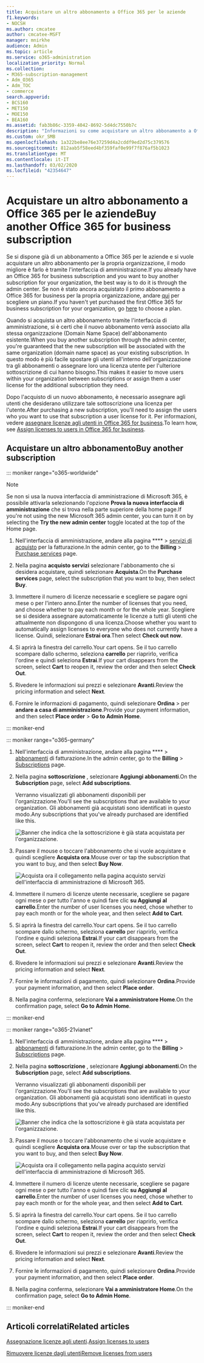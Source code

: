 ```yaml
---
title: Acquistare un altro abbonamento a Office 365 per le aziende
f1.keywords:
- NOCSH
ms.author: cmcatee
author: cmcatee-MSFT
manager: mnirkhe
audience: Admin
ms.topic: article
ms.service: o365-administration
localization_priority: Normal
ms.collection:
- M365-subscription-management
- Adm_O365
- Adm_TOC
- commerce
search.appverid:
- BCS160
- MET150
- MOE150
- BEA160
ms.assetid: fab3b86c-3359-4042-8692-5d4dc7550b7c
description: "Informazioni su come acquistare un altro abbonamento a Office 365 for business per l'organizzazione quando si dispone già di un abbonamento. "
ms.custom: okr_SMB
ms.openlocfilehash: 1a322be8ee76e37259d4a2cddf9ed2d75c379576
ms.sourcegitcommit: 812aab5f58eed4bf359faf0e99f7f876af5b1023
ms.translationtype: MT
ms.contentlocale: it-IT
ms.lasthandoff: 03/02/2020
ms.locfileid: "42354647"
---
```

# <a name="buy-another-office-365-for-business-subscription"></a><span data-ttu-id="bd680-103">Acquistare un altro abbonamento a Office 365 per le aziende</span><span class="sxs-lookup"><span data-stu-id="bd680-103">Buy another Office 365 for business subscription</span></span>

<span data-ttu-id="bd680-104">Se si dispone già di un abbonamento a Office 365 per le aziende e si vuole acquistare un altro abbonamento per la propria organizzazione, il modo migliore è farlo è tramite l'interfaccia di amministrazione.</span><span class="sxs-lookup"><span data-stu-id="bd680-104">If you already have an Office 365 for business subscription and you want to buy another subscription for your organization, the best way is to do it is through the admin center.</span></span> <span data-ttu-id="bd680-105">Se non è stato ancora acquistato il primo abbonamento a Office 365 for business per la propria organizzazione, andare [qui](https://products.office.com/business/compare-office-365-for-business-plans) per scegliere un piano.</span><span class="sxs-lookup"><span data-stu-id="bd680-105">If you haven't yet purchased the first Office 365 for business subscription for your organization, go [here](https://products.office.com/business/compare-office-365-for-business-plans) to choose a plan.</span></span>
  
<span data-ttu-id="bd680-106">Quando si acquista un altro abbonamento tramite l'interfaccia di amministrazione, si è certi che il nuovo abbonamento verrà associato alla stessa organizzazione (Domain Name Space) dell'abbonamento esistente.</span><span class="sxs-lookup"><span data-stu-id="bd680-106">When you buy another subscription through the admin center, you're guaranteed that the new subscription will be associated with the same organization (domain name space) as your existing subscription.</span></span> <span data-ttu-id="bd680-107">In questo modo è più facile spostare gli utenti all'interno dell'organizzazione tra gli abbonamenti o assegnare loro una licenza utente per l'ulteriore sottoscrizione di cui hanno bisogno.</span><span class="sxs-lookup"><span data-stu-id="bd680-107">This makes it easier to move users within your organization between subscriptions or assign them a user license for the additional subscription they need.</span></span>
  
<span data-ttu-id="bd680-108">Dopo l'acquisto di un nuovo abbonamento, è necessario assegnare agli utenti che desiderano utilizzare tale sottoscrizione una licenza per l'utente.</span><span class="sxs-lookup"><span data-stu-id="bd680-108">After purchasing a new subscription, you'll need to assign the users who you want to use that subscription a user license for it.</span></span> <span data-ttu-id="bd680-109">Per informazioni, vedere [assegnare licenze agli utenti in Office 365 for business](../admin/manage/assign-licenses-to-users.md).</span><span class="sxs-lookup"><span data-stu-id="bd680-109">To learn how, see [Assign licenses to users in Office 365 for business](../admin/manage/assign-licenses-to-users.md).</span></span>
  
## <a name="buy-another-subscription"></a><span data-ttu-id="bd680-110">Acquistare un altro abbonamento</span><span class="sxs-lookup"><span data-stu-id="bd680-110">Buy another subscription</span></span>

::: moniker range="o365-worldwide"

> [!NOTE]
> <span data-ttu-id="bd680-111">Se non si usa la nuova interfaccia di amministrazione di Microsoft 365, è possibile attivarla selezionando l'opzione **Prova la nuova interfaccia di amministrazione** che si trova nella parte superiore della home page.</span><span class="sxs-lookup"><span data-stu-id="bd680-111">If you're not using the new Microsoft 365 admin center, you can turn it on by selecting the **Try the new admin center** toggle located at the top of the Home page.</span></span>

1. <span data-ttu-id="bd680-112">Nell'interfaccia di amministrazione, andare alla pagina \*\*\*\* \> <a href="https://go.microsoft.com/fwlink/p/?linkid=868433" target="_blank">servizi di acquisto</a> per la fatturazione.</span><span class="sxs-lookup"><span data-stu-id="bd680-112">In the admin center, go to the **Billing** \> <a href="https://go.microsoft.com/fwlink/p/?linkid=868433" target="_blank">Purchase services</a> page.</span></span>

2. <span data-ttu-id="bd680-113">Nella pagina **acquisto servizi** selezionare l'abbonamento che si desidera acquistare, quindi selezionare **Acquista**.</span><span class="sxs-lookup"><span data-stu-id="bd680-113">On the **Purchase services** page, select the subscription that you want to buy, then select **Buy**.</span></span>

3. <span data-ttu-id="bd680-114">Immettere il numero di licenze necessarie e scegliere se pagare ogni mese o per l'intero anno.</span><span class="sxs-lookup"><span data-stu-id="bd680-114">Enter the number of licenses that you need, and choose whether to pay each month or for the whole year.</span></span> <span data-ttu-id="bd680-115">Scegliere se si desidera assegnare automaticamente le licenze a tutti gli utenti che attualmente non dispongono di una licenza.</span><span class="sxs-lookup"><span data-stu-id="bd680-115">Choose whether you want to automatically assign licenses to everyone who does not currently have a license.</span></span> <span data-ttu-id="bd680-116">Quindi, selezionare **Estrai ora**.</span><span class="sxs-lookup"><span data-stu-id="bd680-116">Then select **Check out now**.</span></span>

4. <span data-ttu-id="bd680-117">Si aprirà la finestra del carrello.</span><span class="sxs-lookup"><span data-stu-id="bd680-117">Your cart opens.</span></span> <span data-ttu-id="bd680-118">Se il tuo carrello scompare dallo schermo, seleziona **carrello** per riaprirlo, verifica l'ordine e quindi seleziona **Estrai**.</span><span class="sxs-lookup"><span data-stu-id="bd680-118">If your cart disappears from the screen, select **Cart** to reopen it, review the order and then select **Check Out**.</span></span>

5. <span data-ttu-id="bd680-119">Rivedere le informazioni sui prezzi e selezionare **Avanti**.</span><span class="sxs-lookup"><span data-stu-id="bd680-119">Review the pricing information and select **Next**.</span></span>

6. <span data-ttu-id="bd680-120">Fornire le informazioni di pagamento, quindi selezionare **Ordina** \> per **andare a casa di amministrazione**.</span><span class="sxs-lookup"><span data-stu-id="bd680-120">Provide your payment information, and then select **Place order** \> **Go to Admin Home**.</span></span>

::: moniker-end

::: moniker range="o365-germany"

1. <span data-ttu-id="bd680-121">Nell'interfaccia di amministrazione, andare alla pagina \*\*\*\* \> <a href="https://go.microsoft.com/fwlink/p/?linkid=847745" target="_blank">abbonamenti</a> di fatturazione.</span><span class="sxs-lookup"><span data-stu-id="bd680-121">In the admin center, go to the **Billing** \> <a href="https://go.microsoft.com/fwlink/p/?linkid=847745" target="_blank">Subscriptions</a> page.</span></span>

2. <span data-ttu-id="bd680-122">Nella pagina **sottoscrizione** , selezionare **Aggiungi abbonamenti**.</span><span class="sxs-lookup"><span data-stu-id="bd680-122">On the **Subscription** page, select **Add subscriptions**.</span></span>

    <span data-ttu-id="bd680-123">Verranno visualizzati gli abbonamenti disponibili per l'organizzazione.</span><span class="sxs-lookup"><span data-stu-id="bd680-123">You'll see the subscriptions that are available to your organization.</span></span> <span data-ttu-id="bd680-124">Gli abbonamenti già acquistati sono identificati in questo modo.</span><span class="sxs-lookup"><span data-stu-id="bd680-124">Any subscriptions that you've already purchased are identified like this.</span></span>

    ![Banner che indica che la sottoscrizione è già stata acquistata per l'organizzazione.](../media/9e18d31a-24a5-4c64-a71c-fafd4a4feb28.png)
  
3. <span data-ttu-id="bd680-126">Passare il mouse o toccare l'abbonamento che si vuole acquistare e quindi scegliere **Acquista ora**.</span><span class="sxs-lookup"><span data-stu-id="bd680-126">Mouse over or tap the subscription that you want to buy, and then select **Buy Now**.</span></span>

    ![Acquista ora il collegamento nella pagina acquisto servizi dell'interfaccia di amministrazione di Microsoft 365.](../media/f344c0a8-c58f-461d-b8e9-cddbb18f8ee8.png)
  
4. <span data-ttu-id="bd680-128">Immettere il numero di licenze utente necessarie, scegliere se pagare ogni mese o per tutto l'anno e quindi fare clic **su Aggiungi al carrello**.</span><span class="sxs-lookup"><span data-stu-id="bd680-128">Enter the number of user licenses you need, chose whether to pay each month or for the whole year, and then select **Add to Cart**.</span></span>

5. <span data-ttu-id="bd680-129">Si aprirà la finestra del carrello.</span><span class="sxs-lookup"><span data-stu-id="bd680-129">Your cart opens.</span></span> <span data-ttu-id="bd680-130">Se il tuo carrello scompare dallo schermo, seleziona **carrello** per riaprirlo, verifica l'ordine e quindi seleziona **Estrai**.</span><span class="sxs-lookup"><span data-stu-id="bd680-130">If your cart disappears from the screen, select **Cart** to reopen it, review the order and then select **Check Out**.</span></span>

6. <span data-ttu-id="bd680-131">Rivedere le informazioni sui prezzi e selezionare **Avanti**.</span><span class="sxs-lookup"><span data-stu-id="bd680-131">Review the pricing information and select **Next**.</span></span>

7. <span data-ttu-id="bd680-132">Fornire le informazioni di pagamento, quindi selezionare **Ordina**.</span><span class="sxs-lookup"><span data-stu-id="bd680-132">Provide your payment information, and then select **Place order**.</span></span>

8. <span data-ttu-id="bd680-133">Nella pagina conferma, selezionare **Vai a amministratore Home**.</span><span class="sxs-lookup"><span data-stu-id="bd680-133">On the confirmation page, select **Go to Admin Home**.</span></span>

::: moniker-end

::: moniker range="o365-21vianet"

1. <span data-ttu-id="bd680-134">Nell'interfaccia di amministrazione, andare alla pagina \*\*\*\* \> <a href="https://go.microsoft.com/fwlink/p/?linkid=850626" target="_blank">abbonamenti</a> di fatturazione.</span><span class="sxs-lookup"><span data-stu-id="bd680-134">In the admin center, go to the **Billing** \> <a href="https://go.microsoft.com/fwlink/p/?linkid=850626" target="_blank">Subscriptions</a> page.</span></span>

2. <span data-ttu-id="bd680-135">Nella pagina **sottoscrizione** , selezionare **Aggiungi abbonamenti**.</span><span class="sxs-lookup"><span data-stu-id="bd680-135">On the **Subscription** page, select **Add subscriptions**.</span></span>

    <span data-ttu-id="bd680-136">Verranno visualizzati gli abbonamenti disponibili per l'organizzazione.</span><span class="sxs-lookup"><span data-stu-id="bd680-136">You'll see the subscriptions that are available to your organization.</span></span> <span data-ttu-id="bd680-137">Gli abbonamenti già acquistati sono identificati in questo modo.</span><span class="sxs-lookup"><span data-stu-id="bd680-137">Any subscriptions that you've already purchased are identified like this.</span></span>

    ![Banner che indica che la sottoscrizione è già stata acquistata per l'organizzazione.](../media/9e18d31a-24a5-4c64-a71c-fafd4a4feb28.png)
  
3. <span data-ttu-id="bd680-139">Passare il mouse o toccare l'abbonamento che si vuole acquistare e quindi scegliere **Acquista ora**.</span><span class="sxs-lookup"><span data-stu-id="bd680-139">Mouse over or tap the subscription that you want to buy, and then select **Buy Now**.</span></span>

    ![Acquista ora il collegamento nella pagina acquisto servizi dell'interfaccia di amministrazione di Microsoft 365.](../media/f344c0a8-c58f-461d-b8e9-cddbb18f8ee8.png)
  
4. <span data-ttu-id="bd680-141">Immettere il numero di licenze utente necessarie, scegliere se pagare ogni mese o per tutto l'anno e quindi fare clic **su Aggiungi al carrello**.</span><span class="sxs-lookup"><span data-stu-id="bd680-141">Enter the number of user licenses you need, chose whether to pay each month or for the whole year, and then select **Add to Cart**.</span></span>

5. <span data-ttu-id="bd680-142">Si aprirà la finestra del carrello.</span><span class="sxs-lookup"><span data-stu-id="bd680-142">Your cart opens.</span></span> <span data-ttu-id="bd680-143">Se il tuo carrello scompare dallo schermo, seleziona **carrello** per riaprirlo, verifica l'ordine e quindi seleziona **Estrai**.</span><span class="sxs-lookup"><span data-stu-id="bd680-143">If your cart disappears from the screen, select **Cart** to reopen it, review the order and then select **Check Out**.</span></span>

6. <span data-ttu-id="bd680-144">Rivedere le informazioni sui prezzi e selezionare **Avanti**.</span><span class="sxs-lookup"><span data-stu-id="bd680-144">Review the pricing information and select **Next**.</span></span>

7. <span data-ttu-id="bd680-145">Fornire le informazioni di pagamento, quindi selezionare **Ordina**.</span><span class="sxs-lookup"><span data-stu-id="bd680-145">Provide your payment information, and then select **Place order**.</span></span>

8. <span data-ttu-id="bd680-146">Nella pagina conferma, selezionare **Vai a amministratore Home**.</span><span class="sxs-lookup"><span data-stu-id="bd680-146">On the confirmation page, select **Go to Admin Home**.</span></span>

::: moniker-end


## <a name="related-articles"></a><span data-ttu-id="bd680-147">Articoli correlati</span><span class="sxs-lookup"><span data-stu-id="bd680-147">Related articles</span></span>

<span data-ttu-id="bd680-148">[Assegnazione licenze agli utenti](../admin/manage/assign-licenses-to-users.md).</span><span class="sxs-lookup"><span data-stu-id="bd680-148">[Assign licenses to users](../admin/manage/assign-licenses-to-users.md)</span></span>
  
[<span data-ttu-id="bd680-149">Rimuovere licenze dagli utenti</span><span class="sxs-lookup"><span data-stu-id="bd680-149">Remove licenses from users</span></span>](../admin/manage/remove-licenses-from-users.md)
